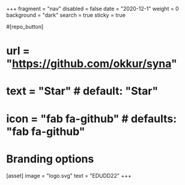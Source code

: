 +++
fragment = "nav"
disabled = false
date = "2020-12-1"
weight = 0
background = "dark"
search = true
sticky = true

#[repo_button]
#  url = "https://github.com/okkur/syna"
#  text = "Star" # default: "Star"
#  icon = "fab fa-github" # defaults: "fab fa-github"

# Branding options
[asset]
  image = "logo.svg"
  text = "EDUDD22"
+++